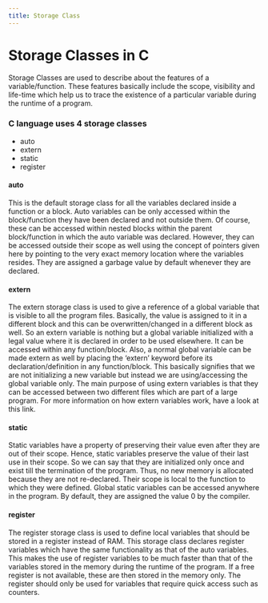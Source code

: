 ```yaml
---
title: Storage Class
---
```

# Storage Classes in C
Storage Classes are used to describe about the features of a variable/function. These features basically include the scope, visibility and life-time which help us to trace the existence of a particular variable during the runtime of a program.

### C language uses 4 storage classes
  * auto
  * extern
  * static
  * register

#### auto
This is the default storage class for all the variables declared inside a function or a block.  Auto variables can be only accessed within the block/function they have been declared and not outside them. Of course, these can be accessed within nested blocks within the parent block/function in which the auto variable was declared. However, they can be accessed outside their scope as well using the concept of pointers given here by pointing to the very exact memory location where the variables resides. They are assigned a garbage value by default whenever they are declared.

#### extern
The extern storage class is used to give a reference of a global variable that is visible to all the program files.
Basically, the value is assigned to it in a different block and this can be overwritten/changed in a different block as well. So an extern variable is nothing but a global variable initialized with a legal value where it is declared in order to be used elsewhere. It can be accessed within any function/block. Also, a normal global variable can be made extern as well by placing the ‘extern’ keyword before its declaration/definition in any function/block. This basically signifies that we are not initializing a new variable but instead we are using/accessing the global variable only. The main purpose of using extern variables is that they can be accessed between two different files which are part of a large program. For more information on how extern variables work, have a look at this link.

#### static
Static variables have a property of preserving their value even after they are out of their scope. Hence, static variables preserve the value of their last use in their scope. So we can say that they are initialized only once and exist till the termination of the program. Thus, no new memory is allocated because they are not re-declared. Their scope is local to the function to which they were defined. Global static variables can be accessed anywhere in the program. By default, they are assigned the value 0 by the compiler.

#### register
The register storage class is used to define local variables that should be stored in a register instead of RAM. 
This storage class declares register variables which have the same functionality as that of the auto variables. This makes the use of register variables to be much faster than that of the variables stored in the memory during the runtime of the program. If a free register is not available, these are then stored in the memory only. The register should only be used for variables that require quick access such as counters.

